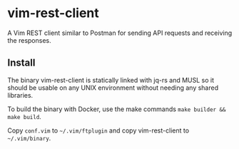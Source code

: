 # vim-rest-client

A Vim REST client similar to Postman for sending API requests and receiving the
responses.

## Install

The binary vim-rest-client is statically linked with jq-rs and MUSL so it should
be usable on any UNIX environment without needing any shared libraries.

To build the binary with Docker, use the make commands `make builder && make build`.

Copy `conf.vim` to `~/.vim/ftplugin` and copy vim-rest-client to `~/.vim/binary`.
